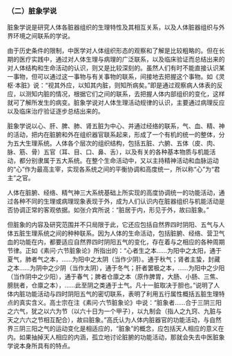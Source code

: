 ### （二）脏象学说

脏象学说是研究人体各脏器组织的生理特性及其相互关系，以及人体脏器组织与外界环境之间联系的学说。

由于历史条件的限制，中医学对人体组织形态的观察和了解是比较粗略的。但在长期的医疗实践中，通过对人体生理与病理的广泛联系，以及临床验证而总结出来的对人体结构和生命活动的认识，则又是比较深刻的。虽然人们有时不能直接认识某一事物，但可以通过这一事物与有关事物的联系，间接地去把握这个事物。如《灵枢·本脏》说：“视其外应，以知其内脏，则知所病矣。”即是通过观察病人体表的反应，以测知内脏的情况，根据它们之间的联系，去把握人体内部组织的变化，这样就可了解所发生的病变。脏象学说对人体生理活动规律的认识，主要通过病理反应以及临床治疗验证逐步总结出来的。

脏象学说以心、肝、脾、肺、肾五脏为中心、并通过经络的联系，气、血、精、神的活动，把内在脏腑和外在组织器官联系起来，形成了一个有机的统一的整体，分为五大生理系统。人体各个层次的组织结构，包括五脏、六腑、五体（皮、肉、脉、筋、骨）五官（耳、目、口、鼻、舌），以及有关的各种基本物质与机能活动，都分别隶属于五大系统。在整个生命活动中，又以主持精神活动和血脉运动的“心”作为最高主宰，实现各系统之间的平衡协调和高度统一，所以称“心”为“君主”之官。

人体在脏腑、经络、精气神三大系统基础上所实现的高度协调统一的功能活动，通过各种不同的生理或病理现象表现于外，成为人们认识内在脏器组织与机能活动是否协调正常的客观依据。如张介宾所说：“脏居于内，形见于外，故曰脏象。”

但脏象的内容及研究范围并不只局限于此，它还应包括自然界四时阴阳、五气与人体五脏生理系统之间的种种联系。因为人体的生命活动，包括脏腑、经络、营卫气血的功能在内，都要适应自然界四时阴阳五气的变化，存在着与之相应的各种周期节律。正如《素问·六节脏象论》所指出的：“心者生之本……为阳中之太阳，通于夏气，肺者气之本，……为阳中之太阴（当作少阴）。通于秋气；肾者主蛰，封藏之本……为阴中之少阴（当作太阴），通于冬气；肝者罢极之本，……为阳中之少阳（当作阴中之少阳），通于春气；脾者仓廪之本（原作脾胃，大肠、小肠、三焦、膀胱者，仓廪之本），……此至阴之类通于土气。凡十一脏取决于胆也。”说明了人体内脏功能活动与四时阴阳五气的密切联系，表明了利用五行属性概括五脏生理特点的真实含义。高士宗在注《素问·六节脏象论》中说：“脏象者……合于三阴三阳之六气，犹之以六为节（以六十日为一个甲子），以九制会（指人之九窍、九脏与天之六六之节相互配合），故曰脏象。”高氏认为人体内脏器官的功能活动，与自然界三阴三阳之气的运动变化是相适应的，“脏象”的概念，应包括天人相应的意义在内。如果抽掉天人相应的内涵，孤立地讨论脏腑的功能活动，那就会失去中医脏象学说本身所具有的特点。

